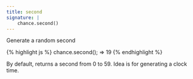 ```yaml
---
title: second
signature: |
    chance.second()
---
```


Generate a random second

{% highlight js %}
  chance.second();
  => 19
{% endhighlight %}

By default, returns a second from 0 to 59. Idea is for generating a clock time.
